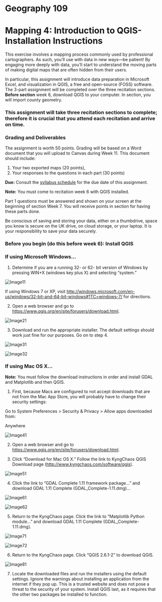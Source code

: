 # Geography 109

# Mapping 4: Introduction to QGIS-Installation Instructions

This exercise involves a mapping process commonly used by professional cartographers. As such, you’ll use with data in new ways—be patient! By engaging more deeply with data, you’ll start to understand the moving parts of making digital maps that are often hidden from their users.

In particular, this assignment will introduce data preparation in Microsoft Excel, and visualization in QGIS, a free and open-source (FOSS) software. The 3-part assignment will be completed over the three recitation sections. **Before section** week 6, download QGIS to your computer. In section, you will import county geometry.

### This assignment will take three recitation sections to complete; therefore it is crucial that you attend each recitation and arrive on time.

### Grading and Deliverables

The assignment is worth 50 points. Grading will be based on a Word document that you will upload to Canvas during Week 11. This document should include:

1. Your two exported maps (20 points),
2. Your responses to the questions in each part (30 points)

**Due:** Consult the [syllabus schedule](../../syllabus.md#viii-schedule) for the due date of this assignment.

**Note:** You must come to recitation week 6 with QGIS installed.

Part 1 questions must be answered and shown on your screen at the beginning of section Week 7. You will receive points in section for having these parts done.

Be conscious of saving and storing your data, either on a thumbdrive, space you know is secure on the UK drive, on cloud storage, or your laptop. It is your responsibility to save your data securely.

### Before you begin (do this before week 6): Install QGIS

### If using Microsoft Windows…

1. Determine if you are a running 32- or 62- bit version of Windows by pressing WIN+X (windows key plus X) and selecting “system.”

![Image11](images/Image11.jpeg)

If using Windows 7 or XP, visit http://windows.microsoft.com/en-us/windows/32-bit-and-64-bit-windows#1TC=windows-7/ for directions.

2. Open a web browser and go to https://www.qgis.org/en/site/forusers/download.html.

![Image21](images/Image21.jpeg)

3. Download and run the appropriate installer. The default settings should work just fine for our purposes. Go on to step 4.

![Image31](images/Image31.jpeg)

![Image32](images/Image32.jpeg)

### If using Mac OS X…

**Note:** You must follow the download instructions in order and install GDAL and Matplotlib and then QGIS.

1. First, because Macs are configured to not accept downloads that are not from the Mac App Store, you will probably have to change their security settings:

Go to System Preferences > Security & Privacy > Allow apps downloaded from:

Anywhere

![Image41](images/Image41.jpeg)

2. Open a web browser and go to https://www.qgis.org/en/site/forusers/download.html.

3. Click “Download for Mac OS X.” Follow the link to KyngChaos QGIS Download page (http://www.kyngchaos.com/software/qgis).

![Image51](images/Image51.jpeg)

4. Click the link to “GDAL Complete 1.11 framework package…” and download GDAL 1.11 Complete (GDAL_Complete-1.11.dmg)...

![Image61](images/Image61.jpeg)

![Image62](images/Image62.jpeg)

5. Return to the KyngChaos page. Click the link to “Matplotlib Python module…” and download GDAL 1.11 Complete (GDAL_Complete-1.11.dmg).

![Image71](images/Image71.jpeg)

![Image72](images/Image72.jpeg)

6. Return to the KyngChaos page. Click “QGIS 2.6.1-2” to download QGIS.

![Image81](images/Image81.jpeg)

7. Locate the downloaded files and run the installers using the default settings. Ignore the warnings about installing an application from the internet if they pop up. This is a trusted website and does not pose a threat to the security of your system. Install QGIS last, as it requires that the other two packages be installed to function.
